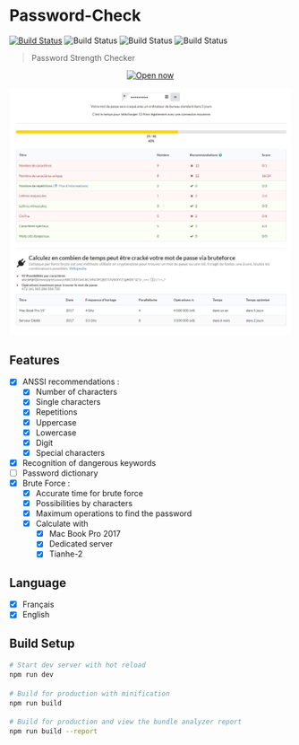 # Password-Check
[![Build Status](https://travis-ci.org/Ealenn/Password-Check.svg?branch=master)](https://travis-ci.org/Ealenn/Password-Check) ![Build Status](https://david-dm.org/Ealenn/Password-Check.svg) ![Build Status](https://img.shields.io/github/issues/Ealenn/Password-Check.svg) ![Build Status](https://img.shields.io/github/stars/Ealenn/Password-Check.svg)

> Password Strength Checker

<p align="center">
  <a href="https://password-check.herokuapp.com">
    <img src="https://img.shields.io/badge/Open-Now-blue.svg?style=for-the-badge" alt="Open now"/>
  </a>
</p>

![](screenshot.png)

## Features

- [x] ANSSI recommendations :
  - [x] Number of characters
  - [x] Single characters
  - [x] Repetitions
  - [x] Uppercase
  - [x] Lowercase
  - [x] Digit
  - [x] Special characters
- [x] Recognition of dangerous keywords
- [ ] Password dictionary
- [x] Brute Force :
  - [x] Accurate time for brute force
  - [x] Possibilities by characters
  - [x] Maximum operations to find the password
  - [x] Calculate with
    - [x] Mac Book Pro 2017
    - [x] Dedicated server
    - [x] Tianhe-2
    
## Language
- [x] Français
- [x] English

## Build Setup

``` bash
# Start dev server with hot reload
npm run dev

# Build for production with minification
npm run build

# Build for production and view the bundle analyzer report
npm run build --report
```
